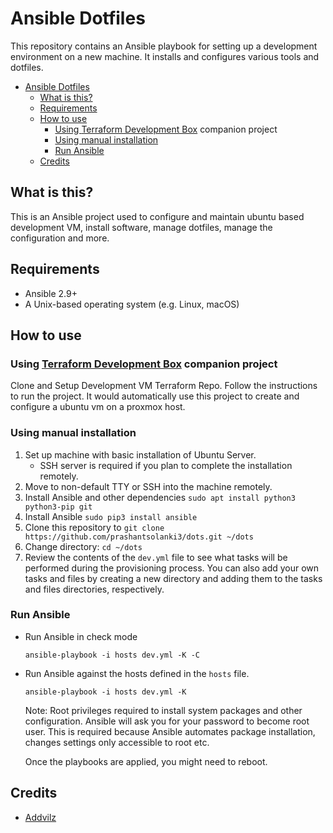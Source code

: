 # Ansible Dotfiles

This repository contains an Ansible playbook for setting up a development environment on a new machine. It installs and configures various tools and dotfiles.

<!--ts-->
* [Ansible Dotfiles](#ansible-dotfiles)
   * [What is this?](#what-is-this)
   * [Requirements](#requirements)
   * [How to use](#how-to-use)
      * [Using <a href="https://github.com/prashantsolanki3/tf-dev-box">Terraform  Development Box</a> companion project](#using-terraform--development-box-companion-project)
      * [Using manual installation](#using-manual-installation)
      * [Run Ansible](#run-ansible)
   * [Credits](#credits)
<!--te-->

## What is this?

This is an Ansible project used to configure and maintain ubuntu based development VM, install software, manage dotfiles, manage the configuration and more.

## Requirements

- Ansible 2.9+
- A Unix-based operating system (e.g. Linux, macOS)

## How to use

### Using [Terraform  Development Box](https://github.com/prashantsolanki3/tf-dev-box) companion project

Clone and Setup Development VM Terraform Repo. Follow the instructions to run the project. It would automatically use this project to create and configure a ubuntu vm on a proxmox host.

### Using manual installation

1. Set up machine with basic installation of Ubuntu Server.
    - SSH server is required if you plan to complete the installation remotely.
2. Move to non-default TTY or SSH into the machine remotely.
3. Install Ansible and other dependencies `sudo apt install python3 python3-pip git`
4. Install Ansible `sudo pip3 install ansible`
5. Clone this repository to `git clone https://github.com/prashantsolanki3/dots.git ~/dots`
6. Change directory: `cd ~/dots`
7. Review the contents of the `dev.yml` file to see what tasks will be performed during the provisioning process. You can also add your own tasks and files by creating a new directory and adding them to the tasks and files directories, respectively.

### Run Ansible

- Run Ansible in check mode

    ```ansible-playbook -i hosts dev.yml -K -C```

- Run Ansible against the hosts defined in the `hosts` file.

    ```ansible-playbook -i hosts dev.yml -K```

    Note: Root privileges required to install system packages and other configuration. Ansible will ask you for your password to become root user. This is required because Ansible automates package installation, changes settings only accessible to root etc.

    Once the playbooks are applied, you might need to reboot.

## Credits

- [Addvilz](https://github.com/Addvilz/dots)